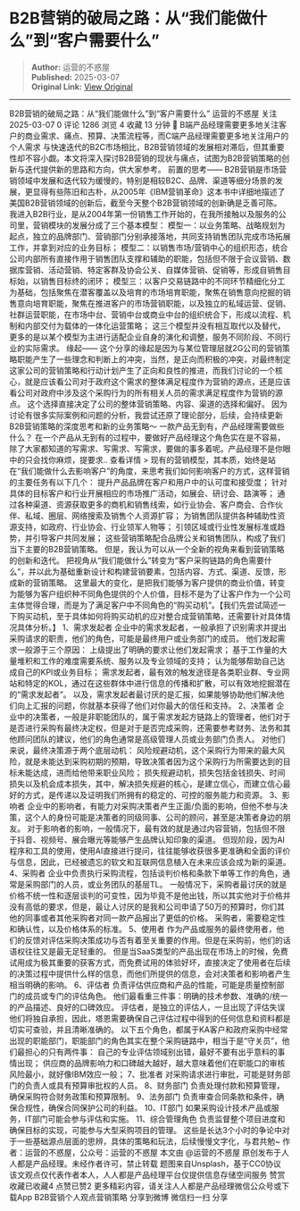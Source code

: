 # B2B营销的破局之路：从“我们能做什么”到“客户需要什么”

> **Author:** 运营的不惑屋  
> **Published:** 2025-03-07  
> **Original Link:** [View Original](https://www.woshipm.com/marketing/6188299.html)

---

B2B营销的破局之路：从“我们能做什么”到“客户需要什么” 运营的不惑屋 关注 2025-03-07 0 评论 1286 浏览 4 收藏 13 分钟 🔗 B端产品经理需要更多地关注客户的商业需求、痛点、预算、决策流程等，而C端产品经理需要更多地关注用户的个人需求 与快速迭代的B2C市场相比，B2B营销领域的发展相对滞后，但其重要性却不容小觑。本文将深入探讨B2B营销的现状与痛点，试图为B2B营销策略的创新与迭代提供新的思路和方向，供大家参考。 前置的思考—— B2B营销是市场营销领域中发展和迭代较为缓慢的，特别是相较B2C、品牌、渠道等细分场景的发展，更显得有些陈旧和古朴，从2005年《IBM营销革命》这本书中详细地描述了美国B2B营销领域的创新后，截至今天整个B2B营销领域的创新确是乏善可陈。 我进入B2B行业，是从2004年第一份销售工作开始的，在我所接触以及服务的公司里，营销模块的发展分成了三个基本模型： 模型一：以业务策略、战略规划为起点，独立的品牌部门、营销部门分别承接落地，共同支持销售团队完成市场拓展工作，并拿到对应的业务目标； 模型二：以销售市场/营销中心的组织形态，统合公司内部所有直接作用于销售团队支撑和辅助的职能，包括但不限于会议营销、数据库营销、活动营销、特定客群及协会公关、自媒体营销、促销等，形成自销售目标始，以销售目标终的闭环； 模型三：以客户交易链路中的不同环节精细化分工为基础，包括聚焦在潜客覆盖以及培育的市场培育职能，聚焦在销售意向挖掘的销售意向培育职能，聚焦在推进客户的市场营销职能，以及独立的私域运营、促销、社群运营职能，在市场中台、营销中台或商业中台的组织统合下，形成以流程、机制和内部交付为载体的一体化运营策略； 这三个模型并没有相互取代以及替代，更多的是以某个模型为主进行适配企业自身的演化和调整，服务不同阶段、不同行业的实际需求。 缘起—— 这个分享的缘起是因为与某位管理层就2G公司的营销策略职能产生了一些理念和判断上的冲突，当然，是正向而积极的冲突，对最终制定这家公司的营销策略和行动计划产生了正向和良性的推进，而我们讨论的一个核心，就是应该看公司对于政府这个需求的整体满足程度作为营销的源点，还是应该看公司对政府中涉及这个采购行为的所有相关人员的需求满足程度作为营销的源点。 这个选择直接决定了公司的整体营销策略、内容、渠道的选择和偏好。 因为讨论有很多实际案例和问题的分析，我尝试还原了理论部分，后续，会持续更新B2B营销策略的深度思考和新的业务策略～ 一款产品无到有，产品经理需要做些什么？ 在一个产品从无到有的过程中，要做好产品经理这个角色实在是不容易，除了大家都知道的写需求、写需求、写需求，要做的事多着呢。产品经理不是你眼中的只会找你麻烦，提要求.. 查看详情 > 现有的营销模型，其本质，始终是站在“我们能做什么去影响客户”的角度，来思考我们如何影响客户的方式，这样营销的主要任务有以下几个： 提升产品品牌在客户和用户中的认可度和接受度； 针对具体的目标客户和行业开展相应的市场推广活动，如展会、研讨会、路演等； 通过各种渠道、资源获取更多的商机和销售线索，如行业协会、客户商会、合作伙伴、私域、圈层、网络搜索及销售个人资源扩容； 为销售团队提供各种辅助性资源支持，如政府、行业协会、行业领军人物等； 引领区域或行业性发展标准或趋势，并引导客户共同发展； 这些营销策略配合品牌公关和销售团队，构成了我们当下主要的B2B营销策略。 但是，我认为可以从一个全新的视角来看到营销策略的创新和迭代。 把视角从“我们能做什么”转变为“客户采购链路的角色需要什么”，并以此为基础重新设计和构建营销要素，包括内容、方式、渠道、反馈，形成新的营销策略。 这里最大的变化，是把我们能够为客户提供的商业价值，转变为能够为客户组织种不同角色提供的个人价值，目标不是为了让客户作为一个公司主体觉得合理，而是为了满足客户中不同角色的“购买动机”。【我们先尝试简述一下购买动机，至于具体如何将购买动机的应对整合成营销策略，还需要针对具体情况具体分析。】 1、需求发起者 企业中的需求发起者，一般承担了识别需求并提出采购请求的职责，他们的角色，可能是最终用户或业务部门的成员。 他们发起需求一般源于三个原因： 上级提出了明确的要求让他们发起需求； 基于工作量的大量堆积和工作的难度需要系统、服务以及专业领域的支持； 认为能够帮助自己达成自己的KPI或业务目标； 需求发起者，最有效的触发途径是各类职业群、专业网站和特定的KOL，通过在这些群体中进行信息的传播和扩散，可以有效地挖掘潜在的“需求发起者”。 以及，需求发起者最讨厌的是汇报，如果能够协助他们解决他们向上汇报的问题，你就基本获得了他们对你最大的信任和支持。 2、决策者 企业中的决策者，一般是非职能团队的，属于需求发起方链路上的管理者，他们对于是否进行采购有最终决定权，但是对于是否完成采购，还需要参考财务、法务和其他顾问团队的建议，他们的角色通常是高级管理人员或业务部门负责人。 对他们来说，最终决策源于两个底层动机： 风险规避动机，这个采购行为带来的最大风险，就是未能达到采购初期的预期，导致决策者因为这个采购行为所需要达到的目标未能达成，进而给他带来职业风险； 损失规避动机，损失包括金钱损失、时间损失以及机会成本损失，其中，解决损失规避的核心，是建立信心，而建立信心最好的方式，是传递以及证明我们所拥有的稳定的、可控的服务能力和资源。 3、影响者 企业中的影响者，有能力对采购决策者产生正面/负面的影响，但他不参与决策，这个人的身份可能是决策者的同级同事、公司的顾问，甚至是决策者身边的朋友。 对于影响者的影响，一般情况下，最有效的就是通过内容营销，包括但不限于抖音、视频号、展会曝光等能够产生品牌认知印象的渠道。 但现阶段，因为AI程序和工具的使用，使用AI直接进行提问，往往能够收获很多更准确和全面的评价与信息，因此，已经被遗忘的软文和互联网信息植入在未来应该会成为新的渠道。 4、采购者 企业中负责执行采购流程，包括谈判价格和条款下单等工作的角色，通常是采购部门的人员，或业务团队的基层TL。 一般情况下，采购者最讨厌的就是价格不统一性和逐层谈判的可变性，因为毕竟不是他出钱，所以其实他对于价格并没有高低的要求，但是，最让人讨厌的是我和公司申请了50万的预算时，你们其他的同事或者其他采购者对同一款产品报出了更低的价格。 采购者，需要稳定性和确认性，以及价格体系的标准。 5、使用者 作为产品或服务的最终使用者，他们的反馈对评估采购决策成功与否有着至关重要的作用。但是在采购前，他们的话语权往往又是最无足轻重的。 但是当SaaS类型的产品出现在市场上的时候，免费试用成为极其重要的获客方式，而免费试用的体验好坏，直接决定了使用者在后续的决策过程中提供什么样的信息，而他们所提供的信息，会对决策者和影响者产生相当明确的影响。 6、评估者 负责评估供应商和产品的性能，可能是质量控制部门的成员或专门的评估角色。 他们最看重三件事：明确的技术参数、准确的/统一的产品描述、良好的口碑效应。 评估者，是独立的评估人，一旦出现了评估失误他们将独自承担，因此，塔恩需要确保自己评估过程中得到的任何信息和资料都是切实可查验，并且清晰准确的。 以下五个角色，都属于KA客户和政府采购中经常出现的职能部门，职能部门的角色其实在整个采购链路中，相当于是“守关员”，他们最担心的只有两件事： 自己的专业评估领域别出错，最好不要有出乎意料的事情出现； 供应商的品牌影响力和口碑越大越好，越大意味着他们在职能口的审核风险最小，就好像IBM效应一般； 7、批准者 对采购请求进行审批，可能是财务部门的负责人或具有预算审批权的人员。 8、财务部门 负责处理付款和预算管理，确保采购符合财务政策和预算限制。 9、法务部门 负责审查合同条款和条件，确保合规性，确保合同保护公司的利益。 10、IT部门 如果采购设计技术产品或服务，IT部门可能会参与评估和实施。 11、综合管理角色 负责监督整个项目进度和确保目标的实现，可能参与大型采购项目的管理。 这些是长达3个小时的争论中对于一些基础源点层面的思辨，具体的策略和玩法，后续慢慢文字化，与君共勉~ 作者：运营的不惑屋，公众号：运营的不惑屋 本文由 @运营的不惑屋 原创发布于人人都是产品经理。未经作者许可，禁止转载 题图来自Unsplash，基于CC0协议 该文观点仅代表作者本人，人人都是产品经理平台仅提供信息存储空间服务 赞赏 收藏已收藏4 点赞已赞2 更多精彩内容，请关注人人都是产品经理微信公众号或下载App B2B营销个人观点营销策略 分享到微博 微信扫一扫 分享